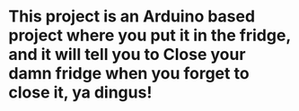 # This project is an Arduino based project where you put it in the fridge, and it will tell you to Close your damn fridge when you forget to close it, ya dingus!

